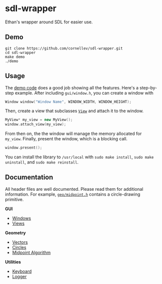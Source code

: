# sdl-wrapper

Ethan's wrapper around SDL for easier use.

## Demo

```shell
git clone https://github.com/cornellev/sdl-wrapper.git
cd sdl-wrapper
make demo
./demo
```

## Usage

The [demo code](src/demo) does a good job showing all the features.
Here's a step-by-step example.
After including `gui/window.h`, you can create a window with
```c++
Window window("Window Name", WINDOW_WIDTH, WINDOW_HEIGHT);
```
Then, create a view that subclasses [`View`](src/gui/view.h) and attach it to the window.
```c++
MyView* my_view = new MyView();
window.attach_view(my_view);
```
From then on, the the window will manage the memory allocated for `my_view`.
Finally, present the window, which is a blocking call.
```c++
window.present();
```

You can install the library to `/usr/local` with `sudo make install`, `sudo make uninstall`, and `sudo make reinstall`.

## Documentation

All header files are well documented.
Please read them for additional information.
For example, [`geo/midpoint.h`](src/geo/midpoint.h) contains a circle-drawing primitive.

**GUI**

- [Windows](src/gui/window.h)
- [Views](src/gui/view.h)

**Geometry**

- [Vectors](src/geo//vector.h)
- [Circles](src/geo/circle.h)
- [Midpoint Algorithm](src/geo/midpoint.h)

**Utilities**

- [Keyboard](src/util/keyboard.h)
- [Logger](src/util/logger.h)
